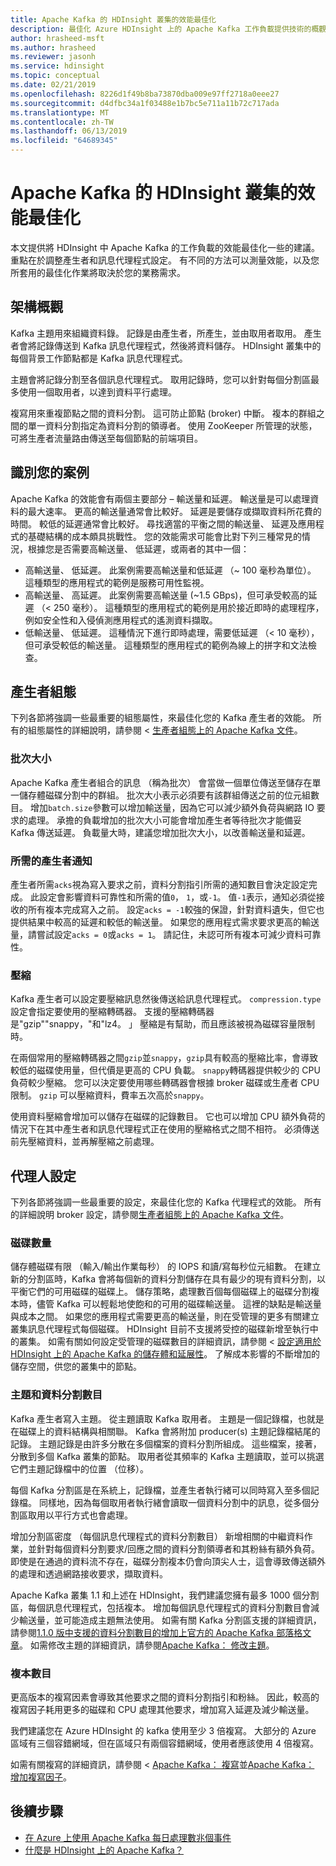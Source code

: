 ```yaml
---
title: Apache Kafka 的 HDInsight 叢集的效能最佳化
description: 最佳化 Azure HDInsight 上的 Apache Kafka 工作負載提供技術的概觀。
author: hrasheed-msft
ms.author: hrasheed
ms.reviewer: jasonh
ms.service: hdinsight
ms.topic: conceptual
ms.date: 02/21/2019
ms.openlocfilehash: 8226d1f49b8ba73870dba009e97ff2718a0eee27
ms.sourcegitcommit: d4dfbc34a1f03488e1b7bc5e711a11b72c717ada
ms.translationtype: MT
ms.contentlocale: zh-TW
ms.lasthandoff: 06/13/2019
ms.locfileid: "64689345"
---
```

# <a name="performance-optimization-for-apache-kafka-hdinsight-clusters"></a>Apache Kafka 的 HDInsight 叢集的效能最佳化

本文提供將 HDInsight 中 Apache Kafka 的工作負載的效能最佳化一些的建議。 重點在於調整產生者和訊息代理程式設定。 有不同的方法可以測量效能，以及您所套用的最佳化作業將取決於您的業務需求。

## <a name="architecture-overview"></a>架構概觀

Kafka 主題用來組織資料錄。 記錄是由產生者，所產生，並由取用者取用。 產生者會將記錄傳送到 Kafka 訊息代理程式，然後將資料儲存。 HDInsight 叢集中的每個背景工作節點都是 Kafka 訊息代理程式。

主題會將記錄分割至各個訊息代理程式。 取用記錄時，您可以針對每個分割區最多使用一個取用者，以達到資料平行處理。

複寫用來重複節點之間的資料分割。 這可防止節點 (broker) 中斷。 複本的群組之間的單一資料分割指定為資料分割的領導者。 使用 ZooKeeper 所管理的狀態，可將生產者流量路由傳送至每個節點的前端項目。

## <a name="identify-your-scenario"></a>識別您的案例

Apache Kafka 的效能會有兩個主要部分 – 輸送量和延遲。 輸送量是可以處理資料的最大速率。 更高的輸送量通常會比較好。 延遲是要儲存或擷取資料所花費的時間。 較低的延遲通常會比較好。 尋找適當的平衡之間的輸送量、 延遲及應用程式的基礎結構的成本頗具挑戰性。 您的效能需求可能會比對下列三種常見的情況，根據您是否需要高輸送量、 低延遲，或兩者的其中一個：

* 高輸送量、 低延遲。 此案例需要高輸送量和低延遲 （~ 100 毫秒為單位）。 這種類型的應用程式的範例是服務可用性監視。
* 高輸送量、 高延遲。 此案例需要高輸送量 (~1.5 GBps)，但可承受較高的延遲 （< 250 毫秒）。 這種類型的應用程式的範例是用於接近即時的處理程序，例如安全性和入侵偵測應用程式的遙測資料擷取。
* 低輸送量、 低延遲。 這種情況下進行即時處理，需要低延遲 （< 10 毫秒），但可承受較低的輸送量。 這種類型的應用程式的範例為線上的拼字和文法檢查。

## <a name="producer-configurations"></a>產生者組態

下列各節將強調一些最重要的組態屬性，來最佳化您的 Kafka 產生者的效能。 所有的組態屬性的詳細說明，請參閱 <<c0> [ 生產者組態上的 Apache Kafka 文件](https://kafka.apache.org/documentation/#producerconfigs)。

### <a name="batch-size"></a>批次大小

Apache Kafka 產生者組合的訊息 （稱為批次） 會當做一個單位傳送至儲存在單一儲存體磁碟分割中的群組。 批次大小表示必須要有該群組傳送之前的位元組數目。 增加`batch.size`參數可以增加輸送量，因為它可以減少額外負荷與網路 IO 要求的處理。 承擔的負載增加的批次大小可能會增加產生者等待批次才能備妥 Kafka 傳送延遲。 負載量大時，建議您增加批次大小，以改善輸送量和延遲。

### <a name="producer-required-acknowledgements"></a>所需的產生者通知

產生者所需`acks`視為寫入要求之前，資料分割指引所需的通知數目會決定設定完成。 此設定會影響資料可靠性和所需的值`0`， `1`，或`-1`。 值`-1`表示，通知必須從接收的所有複本完成寫入之前。 設定`acks = -1`較強的保證，針對資料遺失，但它也提供結果中較高的延遲和較低的輸送量。 如果您的應用程式需求要求更高的輸送量，請嘗試設定`acks = 0`或`acks = 1`。 請記住，未認可所有複本可減少資料可靠性。

### <a name="compression"></a>壓縮

Kafka 產生者可以設定要壓縮訊息然後傳送給訊息代理程式。 `compression.type`設定會指定要使用的壓縮轉碼器。 支援的壓縮轉碼器是"gzip""snappy，"和"lz4。 」 壓縮是有幫助，而且應該被視為磁碟容量限制時。

在兩個常用的壓縮轉碼器之間`gzip`並`snappy`，`gzip`具有較高的壓縮比率，會導致較低的磁碟使用量，但代價是更高的 CPU 負載。 `snappy`轉碼器提供較少的 CPU 負荷較少壓縮。 您可以決定要使用哪些轉碼器會根據 broker 磁碟或生產者 CPU 限制。 `gzip` 可以壓縮資料，費率五次高於`snappy`。

使用資料壓縮會增加可以儲存在磁碟的記錄數目。 它也可以增加 CPU 額外負荷的情況下在其中產生者和訊息代理程式正在使用的壓縮格式之間不相符。 必須傳送前先壓縮資料，並再解壓縮之前處理。

## <a name="broker-settings"></a>代理人設定

下列各節將強調一些最重要的設定，來最佳化您的 Kafka 代理程式的效能。 所有的詳細說明 broker 設定，請參閱[生產者組態上的 Apache Kafka 文件](https://kafka.apache.org/documentation/#producerconfigs)。


### <a name="number-of-disks"></a>磁碟數量

儲存體磁碟有限 （輸入/輸出作業每秒） 的 IOPS 和讀/寫每秒位元組數。 在建立新的分割區時，Kafka 會將每個新的資料分割儲存在具有最少的現有資料分割，以平衡它們的可用磁碟的磁碟上。 儲存策略，處理數百個每個磁碟上的磁碟分割複本時，儘管 Kafka 可以輕鬆地使飽和的可用的磁碟輸送量。 這裡的缺點是輸送量與成本之間。 如果您的應用程式需要更高的輸送量，則在受管理的更多有關建立叢集訊息代理程式每個磁碟。 HDInsight 目前不支援將受控的磁碟新增至執行中的叢集。 如需有關如何設定受管理的磁碟數目的詳細資訊，請參閱 <<c0> [ 設定適用於 HDInsight 上的 Apache Kafka 的儲存體和延展性](apache-kafka-scalability.md)。 了解成本影響的不斷增加的儲存空間，供您的叢集中的節點。

### <a name="number-of-topics-and-partitions"></a>主題和資料分割數目

Kafka 產生者寫入主題。 從主題讀取 Kafka 取用者。 主題是一個記錄檔，也就是在磁碟上的資料結構與相關聯。 Kafka 會將附加 producer(s) 主題記錄檔結尾的記錄。 主題記錄是由許多分散在多個檔案的資料分割所組成。 這些檔案，接著，分散到多個 Kafka 叢集的節點。 取用者從其頻率的 Kafka 主題讀取，並可以挑選它們主題記錄檔中的位置 （位移）。

每個 Kafka 分割區是在系統上，記錄檔，並產生者執行緒可以同時寫入至多個記錄檔。 同樣地，因為每個取用者執行緒會讀取一個資料分割中的訊息，從多個分割區取用以平行方式也會處理。

增加分割區密度 （每個訊息代理程式的資料分割數目） 新增相關的中繼資料作業，並針對每個資料分割要求/回應之間的資料分割領導者和其粉絲有額外負荷。 即使是在通過的資料流不存在，磁碟分割複本仍會向頂尖人士，這會導致傳送額外的處理和透過網路接收要求，擷取資料。

Apache Kafka 叢集 1.1 和上述在 HDInsight，我們建議您擁有最多 1000 個分割區，每個訊息代理程式，包括複本。 增加每個訊息代理程式的資料分割數目會減少輸送量，並可能造成主題無法使用。 如需有關 Kafka 分割區支援的詳細資訊，請參閱[1.1.0 版中支援的資料分割數目的增加上官方的 Apache Kafka 部落格文章](https://blogs.apache.org/kafka/entry/apache-kafka-supports-more-partitions)。 如需修改主題的詳細資訊，請參閱[Apache Kafka： 修改主題](https://kafka.apache.org/documentation/#basic_ops_modify_topic)。

### <a name="number-of-replicas"></a>複本數目

更高版本的複寫因素會導致其他要求之間的資料分割指引和粉絲。 因此，較高的複寫因子耗用更多的磁碟和 CPU 處理其他要求，增加寫入延遲及減少輸送量。

我們建議您在 Azure HDInsight 的 kafka 使用至少 3 倍複寫。 大部分的 Azure 區域有三個容錯網域，但在區域只有兩個容錯網域，使用者應該使用 4 倍複寫。

如需有關複寫的詳細資訊，請參閱 < [Apache Kafka： 複寫](https://kafka.apache.org/documentation/#replication)並[Apache Kafka： 增加複寫因子](https://kafka.apache.org/documentation/#basic_ops_increase_replication_factor)。

## <a name="next-steps"></a>後續步驟

* [在 Azure 上使用 Apache Kafka 每日處理數兆個事件](https://azure.microsoft.com/blog/processing-trillions-of-events-per-day-with-apache-kafka-on-azure/)
* [什麼是 HDInsight 上的 Apache Kafka？](apache-kafka-introduction.md)
